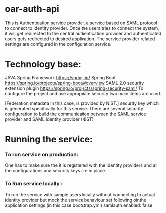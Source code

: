 # oar-auth-api

This is Authentication service provider, a service based on SAML protocol to connect to identity provider. Once the users tries to connect the system, it will get redirected to the central authentication provider and authenticated users gets redirected to desired application. The service provider related settings are configured in the configuration service.

# Technology base:

JAVA Spring Framework  https://spring.io/
Spring Boot https://spring.io/projects/spring-boot/#overview
SAML 2.0 security extension plugin https://spring.io/projects/spring-security-saml/
To configure the project and use appropriate security two main items are used.

[Federation metadata in this case, is provided by NIST.]
security key which is generated specifically for this service.
There are several security configuration to build the communication between the SAML service provider and SAML identity provider (NIST)


# Running the service:

### To run service on production: 
One has to make sure the it is registered with the identity providers and all the configurations and security keys are in place.

### To Run service locally :
To run the service with sample users locally without connecting to actual identity provider but mock the service behaviour set following ointhe application settings (in this case bootstrap.yml)
  samlauth.enabled: false
